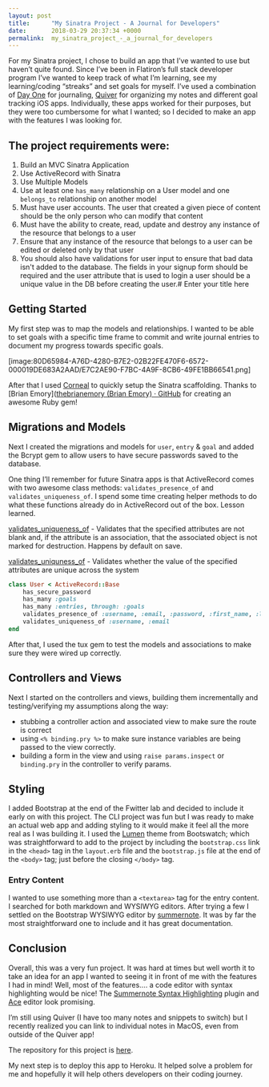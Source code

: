 ```yaml
---
layout: post
title:      "My Sinatra Project - A Journal for Developers"
date:       2018-03-29 20:37:34 +0000
permalink:  my_sinatra_project_-_a_journal_for_developers
---
```



For my Sinatra project, I chose to build an app that I’ve wanted to use but haven’t quite found.  Since I’ve been in Flatiron’s full stack developer program I’ve wanted to keep track of what I’m learning, see my learning/coding “streaks” and set goals for myself.  I’ve used a combination of [Day One](dayoneapp.com) for journaling, [Quiver]([HappenApps](http://happenapps.com/#quiver)) for organizing my notes and different goal tracking iOS apps.   Individually, these apps worked for their purposes, but they were too cumbersome for what I wanted; so I decided to make an app with the features I was looking for.

## The project requirements were:
1. Build an MVC Sinatra Application
2. Use ActiveRecord with Sinatra
3. Use Multiple Models
4. Use at least one `has_many` relationship on a User model and one `belongs_to` relationship on another model
5. Must have user accounts. The user that created a given piece of content should be the only person who can modify that content
6. Must have the ability to create, read, update and destroy any instance of the resource that belongs to a user
7. Ensure that any instance of the resource that belongs to a user can be edited or deleted only by that user
8. You should also have validations for user input to ensure that bad data isn't added to the database. The fields in your signup form should be required and the user attribute that is used to login a user should be a unique value in the DB before creating the user.# Enter your title here


## Getting Started
My first step was to map the models and relationships.  I wanted to be able to set goals with a specific time frame to commit and write journal entries to document my progress towards specific goals.

[image:80D65984-A76D-4280-B7E2-02B22FE470F6-6572-000019DE683A2AAD/E7C2AE90-F7BC-4A9F-8CB6-49FE1BB66541.png]

After that I used [Corneal](https://github.com/thebrianemory/corneal) to quickly setup the Sinatra scaffolding.  Thanks to [Brian Emory]([thebrianemory (Brian Emory) · GitHub](https://github.com/thebrianemory) for creating an awesome Ruby gem!

## Migrations and Models
Next I created the migrations and models for `user`, `entry` & `goal` and added the Bcrypt gem to allow users to have secure passwords saved to the database.

One thing I’ll remember for future Sinatra apps is that ActiveRecord comes with two awesome class methods: `validates_presence_of` and `validates_uniqueness_of`.  I spend some time creating helper methods to do what these functions already do in ActiveRecord out of the box.  Lesson learned.

[validates_uniqueness_of](http://api.rubyonrails.org/classes/ActiveRecord/Validations/ClassMethods.html#method-i-validates_presence_of) - Validates that the specified attributes are not blank and, if the attribute is an association, that the associated object is not marked for destruction. Happens by default on save.

[validates_uniquness_of](http://api.rubyonrails.org/classes/ActiveRecord/Validations/ClassMethods.html#method-i-validates_uniqueness_of) - Validates whether the value of the specified attributes are unique across the system

```ruby
class User < ActiveRecord::Base
	has_secure_password
	has_many :goals
	has_many :entries, through: :goals
	validates_presence_of :username, :email, :password, :first_name, :last_name
	validates_uniqueness_of :username, :email
end
```

After that, I used the tux gem to test the models and associations to make sure they were wired up correctly.

## Controllers and Views
Next I started on the controllers and views, building them incrementally and testing/verifying my assumptions along the way:
* stubbing a controller action and associated view to make sure the route is correct
* using `<% binding.pry %>` to make sure instance variables are being passed to the view correctly.
* building a form in the view and using `raise params.inspect` or `binding.pry` in the controller to verify params.

## Styling
I added Bootstrap at the end of the Fwitter lab and decided to include it early on with this project.  The CLI project was fun but I was ready to make an actual web app and adding styling to it would make it feel all the more real as I was building it.  I used the [Lumen](https://bootswatch.com/lumen/) theme from Bootswatch; which was straightforward to add to the project by including the `bootstrap.css`  link in the `<head>` tag in the `layout.erb` file and the `bootstrap.js` file at the end of the `<body>` tag; just before the closing `</body>` tag.

### Entry Content
I wanted to use something more than a `<textarea>` tag for the entry content.  I searched for both markdown and WYSIWYG editors.  After trying a few I settled on the Bootstrap WYSIWYG editor by [summernote](https://summernote.org/).  It was by far the most straightforward one to include and it has great documentation.

## Conclusion
Overall, this was a very fun project.  It was hard at times but well worth it to take an idea for an app I wanted to seeing it in front of me with the features I had in mind!  Well, most of the features…. a code editor with syntax highlighting would be nice!  The [Summernote Syntax Highlighting](https://epiksel.github.io/summernote-highlight/) plugin and [Ace](https://ace.c9.io/) editor look promising.

I’m still using Quiver (I have too many notes and snippets to switch) but I recently realized you can link to individual notes in MacOS, even from outside of the Quiver app!

The repository for this project is [here](https://github.com/anthonygharvey/developer_journal).

My next step is to deploy this app to Heroku.  It helped solve a problem for me and hopefully it will help others developers on their coding journey.
